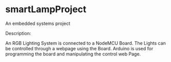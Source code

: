 # smartLampProject
An embedded systems project

Description:

An RGB Lighting System is connected to a NodeMCU Board.
The Lights can be controlled through a webpage using the Board.
Arduino is used for programming the board and manipulating the control web Page.
